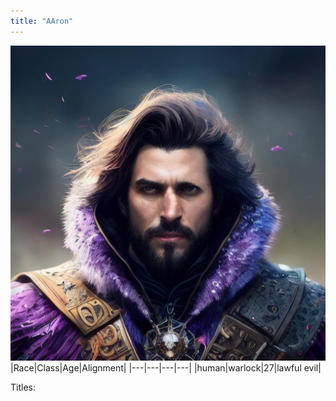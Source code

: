 ```yaml
---
title: "AAron"
---
```


![ ](DNDTheSeekers/images/Aaron.png)
|Race|Class|Age|Alignment|
|---|---|---|---|
|human|warlock|27|lawful evil|

Titles: 



